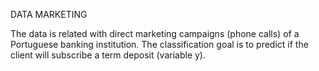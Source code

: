 DATA MARKETING

The data is related with direct marketing campaigns (phone calls) of a Portuguese banking institution. The classification goal is to predict if the client will subscribe a term deposit (variable y).